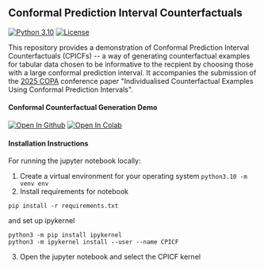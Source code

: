 ## Conformal Prediction Interval Counterfactuals

[![Python 3.10](https://img.shields.io/badge/python-3.10-blue.svg)](https://www.python.org/downloads/release/python-3100) [![License](https://img.shields.io/badge/license-MIT-blue.svg)](https://en.wikipedia.org/wiki/MIT_License)

This repository provides a demonstration of Conformal Prediction Interval Counterfactuals (CPICFs) -- a way of generating counterfactual examples for tabular data chosen to be informative to the recpient by choosing those with a large conformal prediction interval. It accompanies the submission of the [2025 COPA](https://copa-conference.com/) conference paper "Individualised Counterfactual Examples Using Conformal Prediction Intervals". 


#### Conformal Counterfactual Generation Demo

[![Open In Github](https://img.shields.io/badge/github-%23121011.svg?style=for-the-badge&logo=github&logoColor=white)](notebooks/CPICF_demo.ipynb)  [![Open In Colab](https://colab.research.google.com/assets/colab-badge.svg)](https://githubtocolab.com/alan-turing-institute/CPICF/blob/notebooks/CPICF_demo.ipynb)


#### Installation Instructions

For running the jupyter notebook locally:

1. Create a virtual environment for your operating system 
`python3.10 -m venv env`
2. Install requirements for notebook
```
pip install -r requirements.txt
```
and set up ipykernel
```
python3 -m pip install ipykernel
python3 -m ipykernel install --user --name CPICF
```

3. Open the jupyter notebook and select the CPICF kernel





<!-- 
#### Citation

#### Acknowledgements

#### License
 -->
